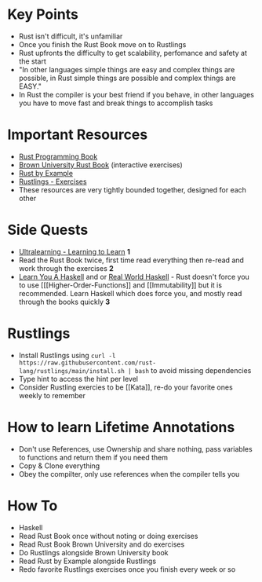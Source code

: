 # Key Points
- Rust isn't difficult, it's unfamiliar
- Once you finish the Rust Book move on to Rustlings
- Rust upfronts the difficulty to get scalability, perfomance and safety at the start
- "In other languages simple things are easy and complex things are possible, in Rust simple things are possible and complex things are EASY."
- In Rust the compiler is your best friend if you behave, in other languages you have to move fast and break things to accomplish tasks

# Important Resources
- [Rust Programming Book](https://doc.rust-lang.org/book/)
- [Brown University Rust Book](https://rust-book.cs.brown.edu/) (interactive exercises)
- [Rust by Example](https://doc.rust-lang.org/rust-by-example/)
- [Rustlings - Exercises](https://github.com/rust-lang/rustlings)
- These resources are very tightly bounded together, designed for each other

# Side Quests
- [Ultralearning - Learning to Learn](https://www.scotthyoung.com/blog/ultralearning/) __1__
- Read the Rust Book twice, first time read everything then re-read and work through the exercises __2__
- [Learn You A Haskell](http://learnyouahaskell.com/introduction) and or [Real World Haskell](https://book.realworldhaskell.org/) - Rust doesn't force you to use [[[Higher-Order-Functions]] and [[Immutability]] but it is recommended. Learn Haskell which does force you, and mostly read through the books quickly __3__

# Rustlings
- Install Rustlings using ```curl -l https://raw.githubusercontent.com/rust-lang/rustlings/main/install.sh | bash``` to avoid missing dependencies
- Type hint to access the hint per level
- Consider Rustling exercies to be [[Kata]], re-do your favorite ones weekly to remember 

# How to learn Lifetime Annotations
- Don't use References, use Ownership and share nothing, pass variables to functions and return them if you need them
- Copy & Clone everything
- Obey the compilter, only use references when the compiler tells you

# How To
- Haskell
- Read Rust Book once without noting or doing exercises
- Read Rust Book Brown University and do exercises
- Do Rustlings alongside Brown University book
- Read Rust by Example alongside Rustlings
- Redo favorite Rustlings exercises once you finish every week or so
